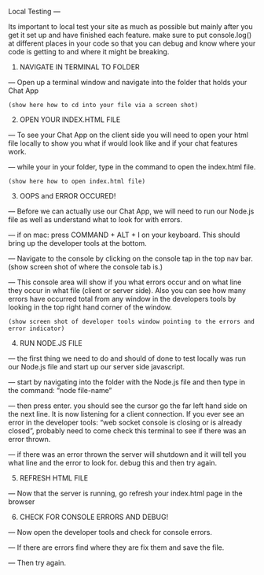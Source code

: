 Local Testing —

Its important to local test your site as much as possible but mainly after you get it set up and have finished each feature. make sure to put console.log() at different places in your code so that you can debug and know where your code is getting to and where it might be breaking.

1. NAVIGATE IN TERMINAL TO FOLDER

— Open up a terminal window and navigate into the folder that holds your Chat App

	(show here how to cd into your file via a screen shot)

2. OPEN YOUR INDEX.HTML FILE

— To see your Chat App on the client side you will need to open your html file locally to show you what if would look like and if your chat features work.

— while your in your folder, type in the command to open the index.html file.

	(show here how to open index.html file)

3. OOPS and ERROR OCCURED!

— Before we can actually use our Chat App, we will need to run our Node.js file as well as understand what to look for with errors.

— if on mac: press COMMAND + ALT + I on your keyboard. This should bring up the developer tools at the bottom.

— Navigate to the console by clicking on the console tap in the top nav bar.
	(show screen shot of where the console tab is.)

— This console area will show if you what errors occur and on what line they occur in what file (client or server side). Also you can see how many errors have occurred total from any window in the developers tools by looking in the top right hand corner of the window.

	(show screen shot of developer tools window pointing to the errors and error indicator)

4. RUN NODE.JS FILE

— the first thing we need to do and should of done to test locally was run our Node.js file and start up our server side javascript.

— start by navigating into the folder with the Node.js file and then type in the command:
	“node file-name”

— then press enter. you should see the cursor go the far left hand side on the next line. It is now listening for a client connection. If you ever see an error in the developer tools: “web socket console is closing or is already closed”, probably need to come check this terminal to see if there was an error thrown.

— if there was an error thrown the server will shutdown and it will tell you what line and the error to look for. debug this and then try again.

5. REFRESH HTML FILE

— Now that the server is running, go refresh your index.html page in the browser

6. CHECK FOR CONSOLE ERRORS AND DEBUG!

— Now open the developer tools and check for console errors.

— If there are errors find where they are fix them and save the file.

— Then try again.
